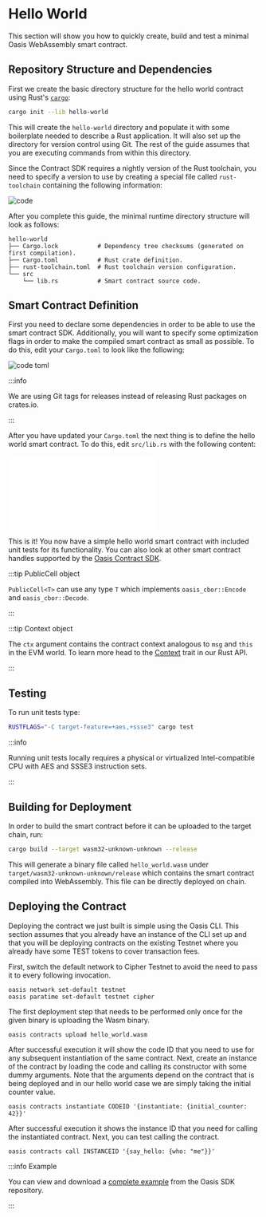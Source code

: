 # Hello World

This section will show you how to quickly create, build and test a minimal
Oasis WebAssembly smart contract.

## Repository Structure and Dependencies

First we create the basic directory structure for the hello world contract using
Rust's [`cargo`]:

```bash
cargo init --lib hello-world
```

This will create the `hello-world` directory and populate it with some
boilerplate needed to describe a Rust application. It will also set up the
directory for version control using Git. The rest of the guide assumes that you
are executing commands from within this directory.

Since the Contract SDK requires a nightly version of the Rust toolchain, you
need to specify a version to use by creating a special file called
`rust-toolchain` containing the following information:

![code](../../examples/contract-sdk/hello-world/rust-toolchain.toml)

After you complete this guide, the minimal runtime directory structure will look
as follows:

```
hello-world
├── Cargo.lock           # Dependency tree checksums (generated on first compilation).
├── Cargo.toml           # Rust crate definition.
├── rust-toolchain.toml  # Rust toolchain version configuration.
└── src
    └── lib.rs           # Smart contract source code.
```

[`cargo`]: https://doc.rust-lang.org/cargo

## Smart Contract Definition

First you need to declare some dependencies in order to be able to use the smart
contract SDK. Additionally, you will want to specify some optimization flags in
order to make the compiled smart contract as small as possible. To do this, edit
your `Cargo.toml` to look like the following:

![code toml](../../examples/contract-sdk/hello-world/Cargo.toml "Cargo.toml")

:::info

We are using Git tags for releases instead of releasing Rust packages on
crates.io.

:::

After you have updated your `Cargo.toml` the next thing is to define the hello
world smart contract. To do this, edit `src/lib.rs` with the following
content:

![code rust](../../examples/contract-sdk/hello-world/src/lib.rs "src/lib.rs")

This is it! You now have a simple hello world smart contract with included unit
tests for its functionality. You can also look at other smart contract handles
supported by the [Oasis Contract SDK].

:::tip PublicCell object

`PublicCell<T>` can use any type `T` which implements `oasis_cbor::Encode` and
`oasis_cbor::Decode`.

:::

:::tip Context object

The `ctx` argument contains the contract context analogous to `msg` and `this`
in the EVM world. To learn more head to the [Context] trait in our Rust API.

:::

<!-- markdownlint-disable line-length -->
[Oasis Contract SDK]:
  https://github.com/oasisprotocol/oasis-sdk/blob/main/contract-sdk/src/contract.rs
[Context]:
  https://api.docs.oasis.io/oasis-sdk/oasis_contract_sdk/context/trait.Context.html
<!-- markdownlint-enable line-length -->

## Testing

To run unit tests type:

```sh
RUSTFLAGS="-C target-feature=+aes,+ssse3" cargo test
```

:::info

Running unit tests locally requires a physical or virtualized Intel-compatible
CPU with AES and SSSE3 instruction sets.

:::

## Building for Deployment

In order to build the smart contract before it can be uploaded to the target
chain, run:

```bash
cargo build --target wasm32-unknown-unknown --release
```

This will generate a binary file called `hello_world.wasm` under
`target/wasm32-unknown-unknown/release` which contains the smart contract
compiled into WebAssembly. This file can be directly deployed on chain.

## Deploying the Contract

<!-- TODO: Link to Oasis CLI instructions. -->

Deploying the contract we just built is simple using the Oasis CLI. This section
assumes that you already have an instance of the CLI set up and that you will
be deploying contracts on the existing Testnet where you already have some
TEST tokens to cover transaction fees.

First, switch the default network to Cipher Testnet to avoid the need to pass
it to every following invocation.

```
oasis network set-default testnet
oasis paratime set-default testnet cipher
```

The first deployment step that needs to be performed only once for the given
binary is uploading the Wasm binary.

```
oasis contracts upload hello_world.wasm
```

After successful execution it will show the code ID that you need to use for any
subsequent instantiation of the same contract. Next, create an instance of the
contract by loading the code and calling its constructor with some dummy
arguments. Note that the arguments depend on the contract that is being deployed
and in our hello world case we are simply taking the initial counter value.

```
oasis contracts instantiate CODEID '{instantiate: {initial_counter: 42}}'
```

<!-- TODO: Mention how to send tokens and change the upgrade policy. -->

After successful execution it shows the instance ID that you need for calling
the instantiated contract. Next, you can test calling the contract.

```
oasis contracts call INSTANCEID '{say_hello: {who: "me"}}'
```

:::info Example

You can view and download a [complete example] from the Oasis SDK repository.

:::

<!-- markdownlint-disable line-length -->
[complete example]:
  https://github.com/oasisprotocol/oasis-sdk/tree/main/examples/contract-sdk/hello-world
<!-- markdownlint-enable line-length -->
